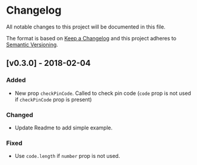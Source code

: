 # Changelog

All notable changes to this project will be documented in this file.

The format is based on [Keep a Changelog](http://keepachangelog.com/en/1.0.0/)
and this project adheres to [Semantic Versioning](http://semver.org/spec/v2.0.0.html).

## [v0.3.0] - 2018-02-04

### Added

* New prop `checkPinCode`. Called to check pin code (`code` prop is not used if `checkPinCode` prop is present)

### Changed

* Update Readme to add simple example.

### Fixed

* Use `code.length` if `number` prop is not used.
